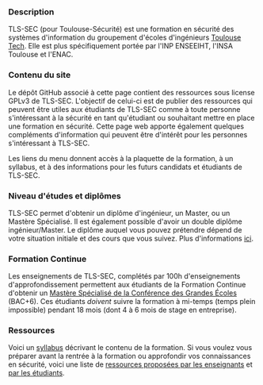 ### Description
TLS-SEC (pour Toulouse-Sécurité) est une formation en sécurité des systèmes d'information du groupement d'écoles d'ingénieurs [Toulouse Tech](http://www.univ-toulouse.fr/formation/toulouse-tech). Elle est plus spécifiquement portée par l'INP ENSEEIHT, l'INSA Toulouse et l'ENAC. 

### Contenu du site

Le dépôt GitHub associé à cette page contient des ressources sous license GPLv3 de TLS-SEC. L'objectif de celui-ci est de publier des ressources qui peuvent être utiles aux étudiants de TLS-SEC comme à toute personne s'intéressant à la sécurité en tant qu'étudiant ou souhaitant mettre en place une formation en sécurité. Cette page web apporte également quelques compléments d'information qui peuvent être d'intérêt pour les personnes s'intéressant à TLS-SEC. 

Les liens du menu donnent accès à la plaquette de la formation, à un syllabus, et à des informations pour les futurs candidats et étudiants de TLS-SEC.

### Niveau d'études et diplômes

TLS-SEC permet d'obtenir un diplôme d'ingénieur, un Master, ou un Mastère Spécialisé. Il est également possible d'avoir un double diplôme ingénieur/Master. Le diplôme auquel vous pouvez prétendre dépend de votre situation initiale et des cours que vous suivez. Plus d'informations [ici](candidats.md).

### Formation Continue
Les enseignements de TLS-SEC, complétés par 100h d'enseignements d'approfondissement permettent aux étudiants de la Formation Continue d'obtenir un [Mastère Spécialisé de la Conférence des Grandes Écoles](http://www.cge.asso.fr/nos-labels/ms) (BAC+6). Ces étudiants *doivent* suivre la formation à mi-temps (temps plein impossible) pendant 18 mois (dont 4 à 6 mois de stage en entreprise).

### Ressources 

Voici un [syllabus](https://github.com/TLS-SEC/tls-sec.github.io/blob/master/documents/syllabus.pdf) décrivant le contenu de la formation.
Si vous voulez vous préparer avant la rentrée à la formation ou approfondir vos connaissances en sécurité, voici une liste de [ressources proposées par les enseignants](lectures_recommandees.md) et [par les étudiants](documents/Ressources-TLS-SEC.pdf).
